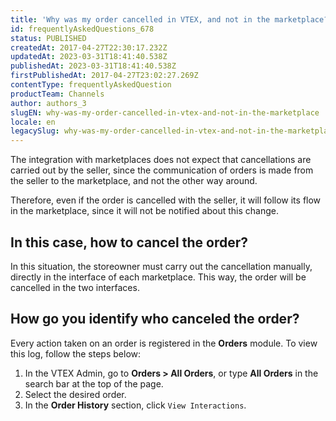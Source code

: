```yaml
---
title: 'Why was my order cancelled in VTEX, and not in the marketplace?'
id: frequentlyAskedQuestions_678
status: PUBLISHED
createdAt: 2017-04-27T22:30:17.232Z
updatedAt: 2023-03-31T18:41:40.538Z
publishedAt: 2023-03-31T18:41:40.538Z
firstPublishedAt: 2017-04-27T23:02:27.269Z
contentType: frequentlyAskedQuestion
productTeam: Channels
author: authors_3
slugEN: why-was-my-order-cancelled-in-vtex-and-not-in-the-marketplace
locale: en
legacySlug: why-was-my-order-cancelled-in-vtex-and-not-in-the-marketplace
---
```


The integration with marketplaces does not expect that cancellations are carried out by the seller, since the communication of orders is made from the seller to the marketplace, and not the other way around.

Therefore, even if the order is cancelled with the seller, it will follow its flow in the marketplace, since it will not be notified about this change.

## In this case, how to cancel the order?

In this situation, the storeowner must carry out the cancellation manually, directly in the interface of each marketplace. This way, the order will be cancelled in the two interfaces.

## How go you identify who canceled the order?

Every action taken on an order is registered in the **Orders** module. To view this log, follow the steps below:

1. In the VTEX Admin, go to **Orders > All Orders**, or type **All Orders** in the search bar at the top of the page.
2. Select the desired order.
3. In the **Order History** section, click `View Interactions`. 
